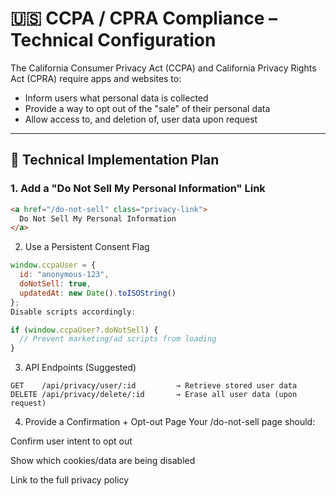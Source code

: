 # 🇺🇸 CCPA / CPRA Compliance – Technical Configuration

The California Consumer Privacy Act (CCPA) and California Privacy Rights Act (CPRA) require apps and websites to:

- Inform users what personal data is collected
- Provide a way to opt out of the "sale" of their personal data
- Allow access to, and deletion of, user data upon request

---

## 🔐 Technical Implementation Plan

### 1. Add a "Do Not Sell My Personal Information" Link

```html
<a href="/do-not-sell" class="privacy-link">
  Do Not Sell My Personal Information
</a>
```
2. Use a Persistent Consent Flag
```js
window.ccpaUser = {
  id: "anonymous-123",
  doNotSell: true,
  updatedAt: new Date().toISOString()
};
Disable scripts accordingly:
```
```js
if (window.ccpaUser?.doNotSell) {
  // Prevent marketing/ad scripts from loading
}
```
3. API Endpoints (Suggested)
```http
GET    /api/privacy/user/:id         → Retrieve stored user data
DELETE /api/privacy/delete/:id       → Erase all user data (upon request)
```

4. Provide a Confirmation + Opt-out Page
Your /do-not-sell page should:

Confirm user intent to opt out

Show which cookies/data are being disabled

Link to the full privacy policy

